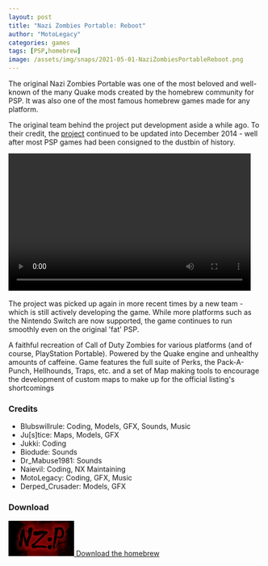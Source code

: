 ```yaml
---
layout: post
title: "Nazi Zombies Portable: Reboot"
author: "MotoLegacy"
categories: games
tags: [PSP,homebrew]
image: /assets/img/snaps/2021-05-01-NaziZombiesPortableReboot.png
---
```


The original Nazi Zombies Portable was one of the most beloved and well-known of the many Quake mods created by the homebrew community for PSP. It was also one of the most famous homebrew games made for any platform.

The original team behind the project put development aside a while ago. To their credit, the [project](https://archive.org/details/2011-05-15-nzppsp) continued to be updated into December 2014 - well after most PSP games had been consigned to the dustbin of history.

<video class="center" width="480" height="272" controls>
	<source type="video/mp4" src="https://github.com/PSP-Archive/PSP-Archive.github.io/raw/gh-pages/assets/video/2021-05-01-NaziZombiesPortableReboot.mp4">
</video>

The project was picked up again in more recent times by a new team - which is still actively developing the game. While more platforms such as the Nintendo Switch are now supported, the game continues to run smoothly even on the original 'fat' PSP.

A faithful recreation of Call of Duty Zombies for various platforms (and of course, PlayStation Portable). Powered by the Quake engine and unhealthy amounts of caffeine. Game features the full suite of Perks, the Pack-A-Punch, Hellhounds, Traps, etc. and a set of Map making tools to encourage the development of custom maps to make up for the official listing's shortcomings

### Credits

- Blubswillrule: Coding, Models, GFX, Sounds, Music
- Ju[s]tice: Maps, Models, GFX
- Jukki: Coding
- Biodude: Sounds
- Dr_Mabuse1981: Sounds
- Naievil: Coding, NX Maintaining
- MotoLegacy: Coding, GFX, Music
- Derped_Crusader: Models, GFX

### Download

<p class="download-btn">
    <a href="https://github.com/thyjukki/NZP-Reboot">
	<img border="0" alt="Download the homebrew" src="/assets/img/icon0/2021-05-01-NaziZombiesPortableReboot.png" width="130" height="70">
	Download the homebrew
	</a>
</p>
